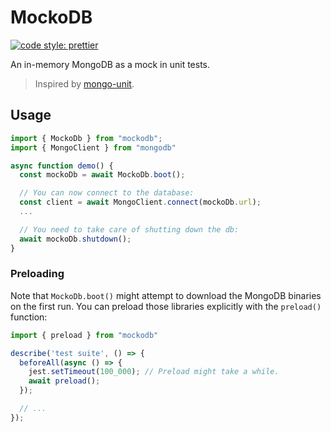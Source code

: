 # MockoDB

[![code style: prettier](https://img.shields.io/badge/code_style-prettier-ff69b4.svg)](https://prettier.io/)

An in-memory MongoDB as a mock in unit tests.

> Inspired by [mongo-unit].

## Usage

```typescript
import { MockoDb } from "mockodb";
import { MongoClient } from "mongodb"

async function demo() {
  const mockoDb = await MockoDb.boot();

  // You can now connect to the database:
  const client = await MongoClient.connect(mockoDb.url);
  ...

  // You need to take care of shutting down the db:
  await mockoDb.shutdown();
}
```

### Preloading

Note that `MockoDb.boot()` might attempt to download the MongoDB binaries on the
first run. You can preload those libraries explicitly with the `preload()`
function:

```typescript
import { preload } from "mockodb"

describe('test suite', () => {
  beforeAll(async () => {
    jest.setTimeout(100_000); // Preload might take a while.
    await preload();
  });

  // ...
});
```

[mongo-unit]: https://github.com/mikhail-angelov/mongo-unit
